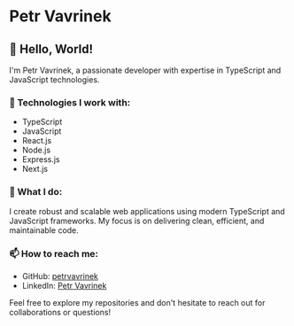 # Petr Vavrinek

## 👋 Hello, World!

I'm Petr Vavrinek, a passionate developer with expertise in TypeScript and JavaScript technologies.

### 🚀 Technologies I work with:

- TypeScript
- JavaScript
- React.js
- Node.js
- Express.js
- Next.js

### 💼 What I do:

I create robust and scalable web applications using modern TypeScript and JavaScript frameworks. My focus is on delivering clean, efficient, and maintainable code.

### 📫 How to reach me:

- GitHub: [petrvavrinek](https://github.com/petrvavrinek)
- LinkedIn: [Petr Vavrinek](https://www.linkedin.com/in/petrvavrinek)

Feel free to explore my repositories and don't hesitate to reach out for collaborations or questions!